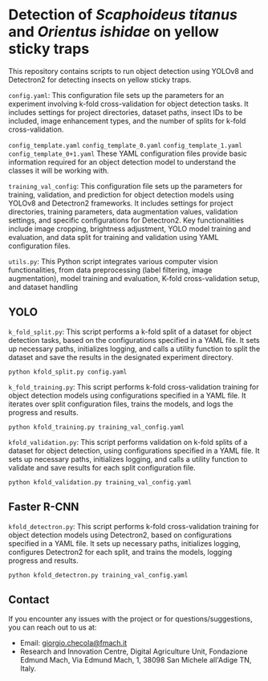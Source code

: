 # Detection of *Scaphoideus titanus* and *Orientus ishidae* on yellow sticky traps
This repository contains scripts to run object detection using YOLOv8 and Detectron2 for detecting insects on yellow sticky traps.

`config.yaml`: This configuration file sets up the parameters for an experiment involving k-fold cross-validation for object detection tasks. It includes settings for project directories, dataset paths, insect IDs to be included, image enhancement types, and the number of splits for k-fold cross-validation.

`config_template.yaml`
`config_template_0.yaml`
`config_template_1.yaml`
`config_template_0+1.yaml`
These YAML configuration files provide basic information required for an object detection model to understand the classes it will be working with.

`training_val_config`: This configuration file sets up the parameters for training, validation, and prediction for object detection models using YOLOv8 and Detectron2 frameworks. It includes settings for project directories, training parameters, data augmentation values, validation settings, and specific configurations for Detectron2. Key functionalities include image cropping, brightness adjustment, YOLO model training and evaluation, and data split for training and validation using YAML configuration files.

`utils.py`: This Python script integrates various computer vision functionalities, from data preprocessing (label filtering, image augmentation), model training and evaluation, K-fold cross-validation setup, and dataset handling

## YOLO
`k_fold_split.py`: This script performs a k-fold split of a dataset for object detection tasks, based on the configurations specified in a YAML file. It sets up necessary paths, initializes logging, and calls a utility function to split the dataset and save the results in the designated experiment directory.

```
python kfold_split.py config.yaml
```

`k_fold_training.py`: This script performs k-fold cross-validation training for object detection models using configurations specified in a YAML file. It iterates over split configuration files, trains the models, and logs the progress and results.

```
python kfold_training.py training_val_config.yaml
```

`kfold_validation.py`: This script performs validation on k-fold splits of a dataset for object detection, using configurations specified in a YAML file. It sets up necessary paths, initializes logging, and calls a utility function to validate and save results for each split configuration file.

```
python kfold_validation.py training_val_config.yaml
```
## Faster R-CNN
`kfold_detectron.py`: This script performs k-fold cross-validation training for object detection models using Detectron2, based on configurations specified in a YAML file. It sets up necessary paths, initializes logging, configures Detectron2 for each split, and trains the models, logging progress and results.

```
python kfold_detectron.py training_val_config.yaml
```

## Contact

If you encounter any issues with the project or for questions/suggestions, you can reach out to us at:
- Email: [giorgio.checola@fmach.it](mailto:giorgio.checola@fmach.it)
- Research and Innovation Centre, Digital Agriculture Unit, Fondazione Edmund Mach, Via Edmund Mach, 1, 38098 San Michele all'Adige TN, Italy.

